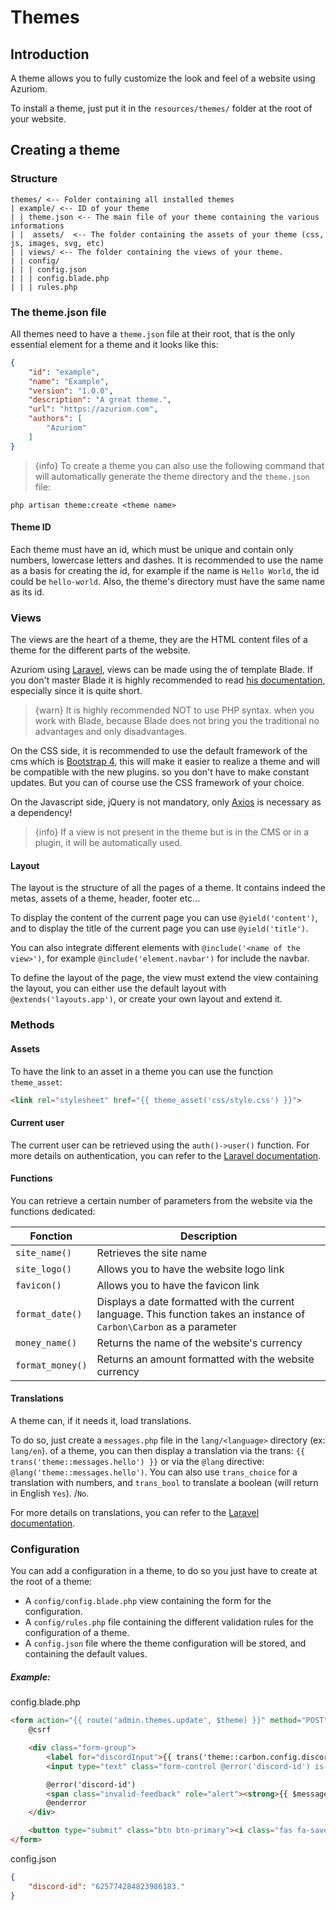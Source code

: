 # Themes

## Introduction

A theme allows you to fully customize the look and feel of a website using Azuriom.

To install a theme, just put it in the `resources/themes/` folder at
the root of your website.

## Creating a theme

### Structure

```
themes/ <-- Folder containing all installed themes
| example/ <-- ID of your theme
| | theme.json <-- The main file of your theme containing the various informations
| |  assets/  <-- The folder containing the assets of your theme (css, js, images, svg, etc)
| | views/ <-- The folder containing the views of your theme.
| | config/
| | | config.json
| | | config.blade.php
| | | rules.php
```

### The theme.json file

All themes need to have a `theme.json` file at their root, that is
the only essential element for a theme and it looks like this:
```json
{
    "id": "example",
    "name": "Example",
    "version": "1.0.0",
    "description": "A great theme.",
    "url": "https://azuriom.com",
    "authors": [
        "Azuriom"
    ]
}
```

> {info} To create a theme you can also use the following command that will
automatically generate the theme directory and the `theme.json` file:
```
php artisan theme:create <theme name>
```

#### Theme ID

Each theme must have an id, which must be unique and contain only numbers,
lowercase letters and dashes. It is recommended to use the name as a basis for
creating the id, for example if the name is `Hello World`, the id could be
`hello-world`. Also, the theme's directory must have the same name as its id. 

### Views

The views are the heart of a theme, they are the HTML content files of
a theme for the different parts of the website.

Azuriom using [Laravel](https://laravel.com/), views can be made using the
of template Blade. If you don't master Blade it is highly recommended
to read [his documentation](https://laravel.com/docs/7.x/blade), especially since it is quite short.

> {warn} It is highly recommended NOT to use PHP syntax.
when you work with Blade, because Blade does not bring you the traditional
no advantages and only disadvantages.

On the CSS side, it is recommended to use the default framework of the cms which is [Bootstrap 4](https://getbootstrap.com), 
this will make it easier to realize a theme and will be compatible with the new plugins. 
so you don't have to make constant updates.
But you can of course use the CSS framework of your choice.

On the Javascript side, jQuery is not mandatory, only [Axios](https://github.com/axios/axios) is necessary as a dependency!

> {info} If a view is not present in the theme but is in the CMS or in a plugin,
 it will be automatically used.

#### Layout

The layout is the structure of all the pages of a theme. It contains
indeed the metas, assets of a theme, header, footer etc...

To display the content of the current page you can use
`@yield('content')`, and to display the title of the current page you can
use `@yield('title')`.

You can also integrate different elements with
`@include('<name of the view>')`, for example `@include('element.navbar')` for
include the navbar.

To define the layout of the page, the view must extend the view containing
the layout, you can either use the default layout with
`@extends('layouts.app')`, or create your own layout and extend it.

### Methods

#### Assets

To have the link to an asset in a theme you can use the function
`theme_asset`: 
```html
<link rel="stylesheet" href="{{ theme_asset('css/style.css') }}">
```

#### Current user

The current user can be retrieved using the `auth()->user()` function.
For more details on authentication, you can refer to the
[Laravel documentation](https://laravel.com/docs/7.x/authentication).

#### Functions

You can retrieve a certain number of parameters from the website via the functions
dedicated:

|    Fonction      |               Description                 |
| ---------------- | ----------------------------------------- |
| `site_name()`    | Retrieves the site name                   |
| `site_logo()`    | Allows you to have the website logo link  |
| `favicon()`      | Allows you to have the favicon link       |
| `format_date()`  | Displays a date formatted with the current language. This function takes an instance of `Carbon\Carbon` as a parameter |
| `money_name()`   | Returns the name of the website's currency   |
| `format_money()` | Returns an amount formatted with the website currency |

#### Translations

A theme can, if it needs it, load translations.

To do so, just create a `messages.php` file in the `lang/<language>` directory (ex: `lang/en`).
of a theme, you can then display a translation via the
trans: `{{ trans('theme::messages.hello') }}` or via the `@lang` directive: 
`@lang('theme::messages.hello')`.
You can also use `trans_choice` for a translation with
numbers, and `trans_bool` to translate a boolean (will return in English `Yes`).
/`No`.

For more details on translations, you can refer to the
[Laravel documentation](https://laravel.com/docs/7.x/localization).


### Configuration

You can add a configuration in a theme, to do so you just have
to create at the root of a theme:
* A `config/config.blade.php` view containing the form for the configuration.
* A `config/rules.php` file containing the different validation rules for
the configuration of a theme.
* A `config.json` file where the theme configuration will be stored, and containing the default values. 

##### Example:

config.blade.php
```html
<form action="{{ route('admin.themes.update', $theme) }}" method="POST">
    @csrf

    <div class="form-group">
        <label for="discordInput">{{ trans('theme::carbon.config.discord') }}</label>
        <input type="text" class="form-control @error('discord-id') is-invalid @enderror" id="discordInput" name="discord-id" required value="{{ old('discord-id', config('theme.discord-id')) }}">

        @error('discord-id')
        <span class="invalid-feedback" role="alert"><strong>{{ $message }}</strong></span>
        @enderror
    </div>

    <button type="submit" class="btn btn-primary"><i class="fas fa-save"></i> {{ trans('messages.actions.save') }}</button>
</form>
```

config.json
```json
{
    "discord-id": "625774284823986183."
}
```
